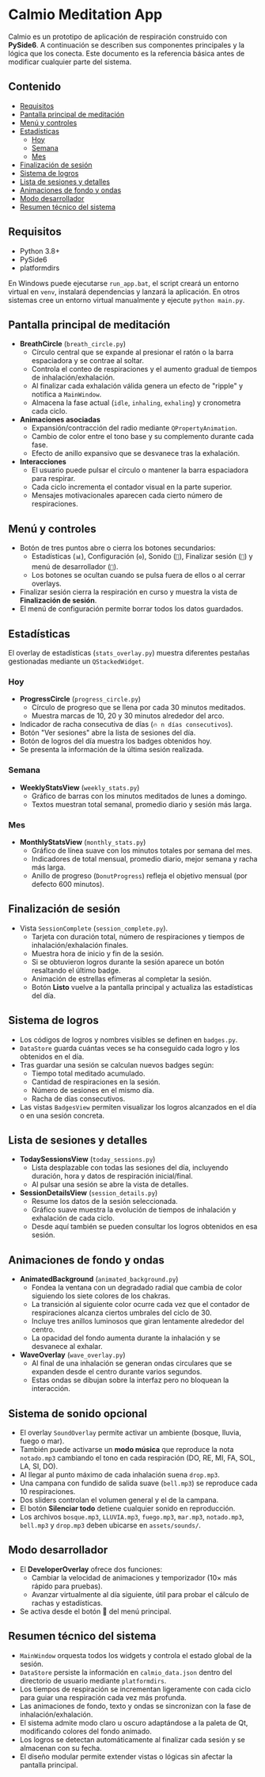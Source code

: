 # Calmio Meditation App

Calmio es un prototipo de aplicación de respiración construido con **PySide6**. A continuación se describen sus componentes principales y la lógica que los conecta. Este documento es la referencia básica antes de modificar cualquier parte del sistema.

## Contenido

- [Requisitos](#requisitos)
- [Pantalla principal de meditación](#pantalla-principal-de-meditación)
- [Menú y controles](#menú-y-controles)
- [Estadísticas](#estadísticas)
  - [Hoy](#hoy)
  - [Semana](#semana)
  - [Mes](#mes)
- [Finalización de sesión](#finalización-de-sesión)
- [Sistema de logros](#sistema-de-logros)
- [Lista de sesiones y detalles](#lista-de-sesiones-y-detalles)
- [Animaciones de fondo y ondas](#animaciones-de-fondo-y-ondas)
- [Modo desarrollador](#modo-desarrollador)
- [Resumen técnico del sistema](#resumen-técnico-del-sistema)

## Requisitos

- Python 3.8+
- PySide6
- platformdirs

En Windows puede ejecutarse `run_app.bat`, el script creará un entorno virtual en `venv`, instalará dependencias y lanzará la aplicación. En otros sistemas cree un entorno virtual manualmente y ejecute `python main.py`.

## Pantalla principal de meditación

- **BreathCircle** (`breath_circle.py`)
  - Círculo central que se expande al presionar el ratón o la barra espaciadora y se contrae al soltar.
  - Controla el conteo de respiraciones y el aumento gradual de tiempos de inhalación/exhalación.
  - Al finalizar cada exhalación válida genera un efecto de "ripple" y notifica a `MainWindow`.
  - Almacena la fase actual (`idle`, `inhaling`, `exhaling`) y cronometra cada ciclo.
- **Animaciones asociadas**
  - Expansión/contracción del radio mediante `QPropertyAnimation`.
  - Cambio de color entre el tono base y su complemento durante cada fase.
  - Efecto de anillo expansivo que se desvanece tras la exhalación.
- **Interacciones**
  - El usuario puede pulsar el círculo o mantener la barra espaciadora para respirar.
  - Cada ciclo incrementa el contador visual en la parte superior.
  - Mensajes motivacionales aparecen cada cierto número de respiraciones.

## Menú y controles

- Botón de tres puntos abre o cierra los botones secundarios:
  - Estadísticas (`📊`), Configuración (`⚙️`), Sonido (`🎵`), Finalizar sesión (`🛑`) y menú de desarrollador (`🐛`).
  - Los botones se ocultan cuando se pulsa fuera de ellos o al cerrar overlays.
- Finalizar sesión cierra la respiración en curso y muestra la vista de **Finalización de sesión**.
- El menú de configuración permite borrar todos los datos guardados.

## Estadísticas

El overlay de estadísticas (`stats_overlay.py`) muestra diferentes pestañas gestionadas mediante un `QStackedWidget`.

### Hoy

- **ProgressCircle** (`progress_circle.py`)
  - Círculo de progreso que se llena por cada 30 minutos meditados.
  - Muestra marcas de 10, 20 y 30 minutos alrededor del arco.
- Indicador de racha consecutiva de días (`🔥 n días consecutivos`).
- Botón "Ver sesiones" abre la lista de sesiones del día.
- Botón de logros del día muestra los badges obtenidos hoy.
- Se presenta la información de la última sesión realizada.

### Semana

- **WeeklyStatsView** (`weekly_stats.py`)
  - Gráfico de barras con los minutos meditados de lunes a domingo.
  - Textos muestran total semanal, promedio diario y sesión más larga.

### Mes

- **MonthlyStatsView** (`monthly_stats.py`)
  - Gráfico de línea suave con los minutos totales por semana del mes.
  - Indicadores de total mensual, promedio diario, mejor semana y racha más larga.
  - Anillo de progreso (`DonutProgress`) refleja el objetivo mensual (por defecto 600 minutos).

## Finalización de sesión

- Vista `SessionComplete` (`session_complete.py`).
  - Tarjeta con duración total, número de respiraciones y tiempos de inhalación/exhalación finales.
  - Muestra hora de inicio y fin de la sesión.
  - Si se obtuvieron logros durante la sesión aparece un botón resaltando el último badge.
  - Animación de estrellas efímeras al completar la sesión.
  - Botón **Listo** vuelve a la pantalla principal y actualiza las estadísticas del día.

## Sistema de logros

- Los códigos de logros y nombres visibles se definen en `badges.py`.
- `DataStore` guarda cuántas veces se ha conseguido cada logro y los obtenidos en el día.
- Tras guardar una sesión se calculan nuevos badges según:
  - Tiempo total meditado acumulado.
  - Cantidad de respiraciones en la sesión.
  - Número de sesiones en el mismo día.
  - Racha de días consecutivos.
- Las vistas `BadgesView` permiten visualizar los logros alcanzados en el día o en una sesión concreta.

## Lista de sesiones y detalles

- **TodaySessionsView** (`today_sessions.py`)
  - Lista desplazable con todas las sesiones del día, incluyendo duración, hora y datos de respiración inicial/final.
  - Al pulsar una sesión se abre la vista de detalles.
- **SessionDetailsView** (`session_details.py`)
  - Resume los datos de la sesión seleccionada.
  - Gráfico suave muestra la evolución de tiempos de inhalación y exhalación de cada ciclo.
  - Desde aquí también se pueden consultar los logros obtenidos en esa sesión.

## Animaciones de fondo y ondas

- **AnimatedBackground** (`animated_background.py`)
  - Fondea la ventana con un degradado radial que cambia de color siguiendo los siete colores de los chakras.
  - La transición al siguiente color ocurre cada vez que el contador de respiraciones alcanza ciertos umbrales del ciclo de 30.
  - Incluye tres anillos luminosos que giran lentamente alrededor del centro.
  - La opacidad del fondo aumenta durante la inhalación y se desvanece al exhalar.
- **WaveOverlay** (`wave_overlay.py`)
  - Al final de una inhalación se generan ondas circulares que se expanden desde el centro durante varios segundos.
  - Estas ondas se dibujan sobre la interfaz pero no bloquean la interacción.

## Sistema de sonido opcional

- El overlay `SoundOverlay` permite activar un ambiente (bosque, lluvia, fuego o mar).
- También puede activarse un **modo música** que reproduce la nota `notado.mp3`
  cambiando el tono en cada respiración (DO, RE, MI, FA, SOL, LA, SI, DO).
- Al llegar al punto máximo de cada inhalación suena `drop.mp3`.
- Una campana con fundido de salida suave (`bell.mp3`) se reproduce cada 10 respiraciones.
- Dos sliders controlan el volumen general y el de la campana.
- El botón **Silenciar todo** detiene cualquier sonido en reproducción.
- Los archivos `bosque.mp3`, `LLUVIA.mp3`, `fuego.mp3`, `mar.mp3`, `notado.mp3`,
  `bell.mp3` y `drop.mp3` deben ubicarse en `assets/sounds/`.

## Modo desarrollador

- El **DeveloperOverlay** ofrece dos funciones:
  - Cambiar la velocidad de animaciones y temporizador (10× más rápido para pruebas).
  - Avanzar virtualmente al día siguiente, útil para probar el cálculo de rachas y estadísticas.
- Se activa desde el botón 🐛 del menú principal.

## Resumen técnico del sistema

- `MainWindow` orquesta todos los widgets y controla el estado global de la sesión.
- `DataStore` persiste la información en `calmio_data.json` dentro del directorio de usuario mediante `platformdirs`.
- Los tiempos de respiración se incrementan ligeramente con cada ciclo para guiar una respiración cada vez más profunda.
- Las animaciones de fondo, texto y ondas se sincronizan con la fase de inhalación/exhalación.
- El sistema admite modo claro u oscuro adaptándose a la paleta de Qt, modificando colores del fondo animado.
- Los logros se detectan automáticamente al finalizar cada sesión y se almacenan con su fecha.
- El diseño modular permite extender vistas o lógicas sin afectar la pantalla principal.

